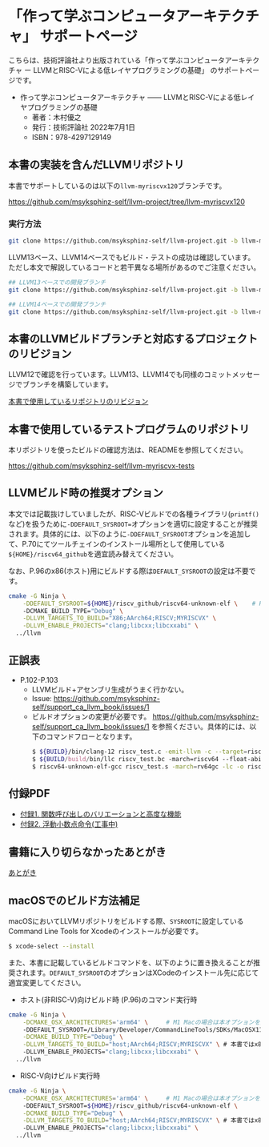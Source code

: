 # 「作って学ぶコンピュータアーキテクチャ」 サポートページ

こちらは、技術評論社より出版されている「作って学ぶコンピュータアーキテクチャ ー LLVMとRISC-Vによる低レイヤプログラミングの基礎」 のサポートページです。

- 作って学ぶコンピュータアーキテクチャ —— LLVMとRISC-Vによる低レイヤプログラミングの基礎
  - 著者：木村優之
  - 発行：技術評論社 2022年7月1日
  - ISBN：978-4297129149

## 本書の実装を含んだLLVMリポジトリ

本書でサポートしているのは以下の`llvm-myriscvx120`ブランチです。

https://github.com/msyksphinz-self/llvm-project/tree/llvm-myriscvx120

### 実行方法

```sh
git clone https://github.com/msyksphinz-self/llvm-project.git -b llvm-myriscvx120
```

LLVM13ベース、LLVM14ベースでもビルド・テストの成功は確認しています。ただし本文で解説しているコードと若干異なる場所があるのでご注意ください。

```sh
## LLVM13ベースでの開発ブランチ
git clone https://github.com/msyksphinz-self/llvm-project.git -b llvm-myriscvx130

## LLVM14ベースでの開発ブランチ
git clone https://github.com/msyksphinz-self/llvm-project.git -b llvm-myriscvx140
```

## 本書のLLVMビルドブランチと対応するプロジェクトのリビジョン

LLVM12で確認を行っています。LLVM13、LLVM14でも同様のコミットメッセージでブランチを構築しています。

[本書で使用しているリポジトリのリビジョン](book_revision.md)

## 本書で使用しているテストプログラムのリポジトリ

本リポジトリを使ったビルドの確認方法は、READMEを参照してください。

https://github.com/msyksphinz-self/llvm-myriscvx-tests

## LLVMビルド時の推奨オプション

本文では記載抜けしていましたが、RISC-Vビルドでの各種ライブラリ(`printf()`など)を扱うために`-DDEFAULT_SYSROOT=`オプションを適切に設定することが推奨されます。具体的には、以下のように`-DDEFAULT_SYSROOT`オプションを追加して、P.70にてツールチェインのインストール場所として使用している` ${HOME}/riscv64_github`を適宜読み替えてください。

なお、P.96のx86(ホスト)用にビルドする際は`DEFAULT_SYSROOT`の設定は不要です。

```sh
cmake -G Ninja \
	-DDEFAULT_SYSROOT=${HOME}/riscv_github/riscv64-unknown-elf \	# RISC-V向けビルド時。ここの部分
	-DCMAKE_BUILD_TYPE="Debug" \
	-DLLVM_TARGETS_TO_BUILD="X86;AArch64;RISCV;MYRISCVX" \
	-DLLVM_ENABLE_PROJECTS="clang;libcxx;libcxxabi" \
  ../llvm
```



## 正誤表

- P.102-P.103
  - LLVMビルド+アセンブリ生成がうまく行かない。
  - Issue: https://github.com/msyksphinz-self/support_ca_llvm_book/issues/1
  - ビルドオプションの変更が必要です。 https://github.com/msyksphinz-self/support_ca_llvm_book/issues/1 を参照ください。具体的には、以下のコマンドフローとなります。
    ```sh
    $ ${BUILD}/bin/clang-12 riscv_test.c -emit-llvm -c --target=riscv64-unknown-elf
    $ ${BUILD/build/bin/llc riscv_test.bc -march=riscv64 --float-abi=hard -mattr="+d,+f" -filetype=asm
    $ riscv64-unknown-elf-gcc riscv_test.s -march=rv64gc -lc -o riscv_test
    ```

    

## 付録PDF

- [付録1. 関数呼び出しのバリエーションと高度な機能](appendix/advanced_func.pdf)
- [付録2. 浮動小数点命令(工事中)](fpu)

## 書籍に入り切らなかったあとがき

[あとがき](others.md)

## macOSでのビルド方法補足

macOSにおいてLLVMリポジトリをビルドする際、`SYSROOT`に設定しているCommand Line Tools for Xcodeのインストールが必要です。

```sh
$ xcode-select --install
```

また、本書に記載しているビルドコマンドを、以下のように置き換えることが推奨されます。`DEFAULT_SYSROOT`のオプションはXCodeのインストール先に応じて適宜変更してください。

- ホスト(非RISC-V)向けビルド時 (P.96)のコマンド実行時

```sh
cmake -G Ninja \
	-DCMAKE_OSX_ARCHITECTURES='arm64' \		# M1 Macの場合は本オプションを追加してください
	-DDEFAULT_SYSROOT=/Library/Developer/CommandLineTools/SDKs/MacOSX11.3.sdk/ \
	-DCMAKE_BUILD_TYPE="Debug" \
	-DLLVM_TARGETS_TO_BUILD="host;AArch64;RISCV;MYRISCVX" \	# 本書ではx86としていますが、M1 Macの場合は"host"としてください
	-DLLVM_ENABLE_PROJECTS="clang;libcxx;libcxxabi" \
  ../llvm
```

- RISC-V向けビルド実行時

```sh
cmake -G Ninja \
	-DCMAKE_OSX_ARCHITECTURES='arm64' \		# M1 Macの場合は本オプションを追加してください
	-DDEFAULT_SYSROOT=${HOME}/riscv_github/riscv64-unknown-elf \
	-DCMAKE_BUILD_TYPE="Debug" \
	-DLLVM_TARGETS_TO_BUILD="host;AArch64;RISCV;MYRISCVX" \	# 本書ではx86としていますが、M1 Macの場合は"host"としてください
	-DLLVM_ENABLE_PROJECTS="clang;libcxx;libcxxabi" \
  ../llvm
```

